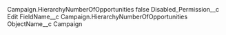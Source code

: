 <?xml version="1.0" encoding="UTF-8"?>
<CustomMetadata xmlns="http://soap.sforce.com/2006/04/metadata" xmlns:xsi="http://www.w3.org/2001/XMLSchema-instance" xmlns:xsd="http://www.w3.org/2001/XMLSchema">
    <label>Campaign.HierarchyNumberOfOpportunities</label>
    <protected>false</protected>
    <values>
        <field>Disabled_Permission__c</field>
        <value xsi:type="xsd:string">Edit</value>
    </values>
    <values>
        <field>FieldName__c</field>
        <value xsi:type="xsd:string">Campaign.HierarchyNumberOfOpportunities</value>
    </values>
    <values>
        <field>ObjectName__c</field>
        <value xsi:type="xsd:string">Campaign</value>
    </values>
</CustomMetadata>
